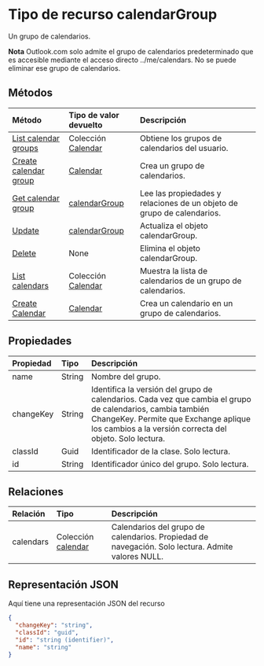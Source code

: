 # <a name="calendargroup-resource-type"></a>Tipo de recurso calendarGroup

Un grupo de calendarios.

**Nota** Outlook.com solo admite el grupo de calendarios predeterminado que es accesible mediante el acceso directo ../me/calendars. No se puede eliminar ese grupo de calendarios.

## <a name="methods"></a>Métodos

| Método       | Tipo de valor devuelto  |Descripción|
|:---------------|:--------|:----------|
|[List calendar groups](../api/user_list_calendargroups.md) |Colección [Calendar](calendar.md)| Obtiene los grupos de calendarios del usuario.|
|[Create calendar group](../api/user_post_calendargroups.md) |[Calendar](calendar.md)| Crea un grupo de calendarios.|
|[Get calendar group](../api/calendargroup_get.md) | [calendarGroup](calendargroup.md) |Lee las propiedades y relaciones de un objeto de grupo de calendarios.|
|[Update](../api/calendargroup_update.md) | [calendarGroup](calendargroup.md) |Actualiza el objeto calendarGroup. |
|[Delete](../api/calendargroup_delete.md) | None |Elimina el objeto calendarGroup. |
|[List calendars](../api/calendargroup_list_calendars.md) |Colección [Calendar](calendar.md)| Muestra la lista de calendarios de un grupo de calendarios.|
|[Create Calendar](../api/calendargroup_post_calendars.md) |[Calendar](calendar.md)| Crea un calendario en un grupo de calendarios.|


## <a name="properties"></a>Propiedades
| Propiedad       | Tipo    |Descripción|
|:---------------|:--------|:----------|
|name|String|Nombre del grupo.|
|changeKey|String|Identifica la versión del grupo de calendarios. Cada vez que cambia el grupo de calendarios, cambia también ChangeKey. Permite que Exchange aplique los cambios a la versión correcta del objeto. Solo lectura.|
|classId|Guid|Identificador de la clase. Solo lectura.|
|id|String|Identificador único del grupo. Solo lectura.|

## <a name="relationships"></a>Relaciones
| Relación | Tipo    |Descripción|
|:---------------|:--------|:----------|
|calendars|Colección [calendar](calendar.md)|Calendarios del grupo de calendarios. Propiedad de navegación. Solo lectura. Admite valores NULL.|


## <a name="json-representation"></a>Representación JSON

Aquí tiene una representación JSON del recurso

<!-- {
  "blockType": "resource",
  "optionalProperties": [
    "calendars"
  ],
  "keyProperty": "id",
  "@odata.type": "microsoft.graph.calendarGroup"
}-->

```json
{
  "changeKey": "string",
  "classId": "guid",
  "id": "string (identifier)",
  "name": "string"
}

```


<!-- uuid: 8fcb5dbc-d5aa-4681-8e31-b001d5168d79
2015-10-25 14:57:30 UTC -->
<!-- {
  "type": "#page.annotation",
  "description": "calendarGroup resource",
  "keywords": "",
  "section": "documentation",
  "tocPath": ""
}-->
